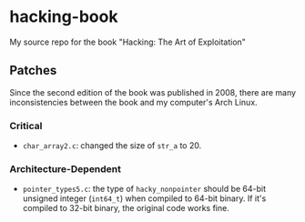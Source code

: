 # hacking-book
My source repo for the book "Hacking: The Art of Exploitation"

## Patches
Since the second edition of the book was published in 2008, there are many inconsistencies between the book and my computer's Arch Linux.

### Critical
- `char_array2.c`: changed the size of `str_a` to 20.

### Architecture-Dependent
- `pointer_types5.c`: the type of `hacky_nonpointer` should be 64-bit unsigned integer (`int64_t`) when compiled to 64-bit binary. If it's compiled to 32-bit binary, the original code works fine.
